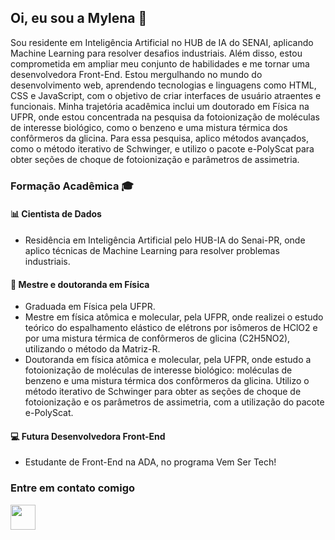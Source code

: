 ## Oi, eu sou a Mylena 👋
Sou residente em Inteligência Artificial no HUB de IA do SENAI, aplicando Machine Learning para resolver desafios industriais. Além disso, estou comprometida em ampliar meu conjunto de habilidades e me tornar uma desenvolvedora Front-End. Estou mergulhando no mundo do desenvolvimento web, aprendendo tecnologias e linguagens como HTML, CSS e JavaScript, com o objetivo de criar interfaces de usuário atraentes e funcionais. Minha trajetória acadêmica inclui um doutorado em Física na UFPR, onde estou concentrada na pesquisa da fotoionização de moléculas de interesse biológico, como o benzeno e uma mistura térmica dos confôrmeros da glicina. Para essa pesquisa, aplico métodos avançados, como o método iterativo de Schwinger, e utilizo o pacote e-PolyScat para obter seções de choque de fotoionização e parâmetros de assimetria.

### Formação Acadêmica 🎓 
#### 📊 Cientista de Dados
* Residência em Inteligência Artificial pelo HUB-IA do Senai-PR, onde aplico técnicas de Machine Learning para resolver problemas industriais.
#### 🧬 Mestre e doutoranda em Física
* Graduada em Física pela UFPR.
* Mestre em física atômica e molecular, pela UFPR, onde realizei o estudo teórico do espalhamento elástico de elétrons por isômeros de HClO2 e por uma mistura térmica de confôrmeros de glicina (C2H5NO2), utilizando o método da Matriz-R.
* Doutoranda em física atômica e molecular, pela UFPR, onde estudo a fotoionização de moléculas de interesse biológico: moléculas de benzeno e uma mistura térmica dos confôrmeros da glicina. Utilizo o método iterativo de Schwinger para obter as seções de choque de fotoionização e os parâmetros de assimetria, com a utilização do pacote e-PolyScat.
#### 💻 Futura Desenvolvedora Front-End
* Estudante de Front-End na ADA, no programa Vem Ser Tech!

### Entre em contato comigo
<a href="https://www.linkedin.com/in/mhribas/">
    <img src="https://cdn.jsdelivr.net/gh/devicons/devicon/icons/linkedin/linkedin-original.svg" width="40" height="40"/>
</a>          


